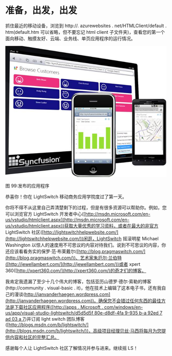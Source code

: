 # 准备，出发，出发

抓住最近的移动设备，浏览到 http://<yourazurewebsite>. azurewebsites . net/HTMLClient/default . htm(default.htm 可以省略，但不要忘记 html client 子文件夹)，查看您的第一个面向移动、触摸友好、云端、业务线、单页应用程序的运行情况。</yourazurewebsite>

![](img/image151.jpg)

图 99:发布的应用程序

恭喜你！你在 LightSwitch 移动商务应用学院度过了第一天。

你将不得不从这里自己弄清楚剩下的过程，但是有很多资源可以帮助你。例如，您可以浏览官方 LightSwitch 开发者中心([http://msdn.microsoft.com/en-us/vstudio/htmlclient.aspx](http://msdn.microsoft.com/en-us/vstudio/htmlclient.aspx))获取大量优秀的学习资料，或者在最大的非官方 LightSwitch 社区([http://lightswitchhelpwebsite.com/](http://lightswitchhelpwebsite.com/))闲逛，LightSwitch 摇滚明星 Michael Washington 以惊人的速度用不可思议的内容对待我们。说到不可思议的内容，你还应该看看务实的保罗·范·布莱戴尔([http://blog.pragmaswitch.com/](http://blog.pragmaswitch.com/))、艺术家朱厄尔·兰伯特([http://jewellambert.com/](http://jewellambert.com/))或者 xpert 360([http://xpert360.com/](http://xpert360.com/)的奇才们的博客。

我肯定我遗漏了至少十几个伟大的博客，包括亚历山德罗·德尔·索勒的博客(http://community . visual-basic . it)，他在技术上编辑了这本电子书，还有我自己的漫谈([http://janvanderhaegen.wordpress.com](http://janvanderhaegen.wordpress.com))。确保您不会错过任何东西的最佳方法是下载社区应用程序([http://apps . Microsoft . com/windows/en-us/app/visual-studio-lightswitch/d5d5d5f 80e-d8df-4fa 9-935 b-a 92ed 7 ad 03 a 7](http://apps.microsoft.com/windows/en-us/app/visual-studio-lightswitch/d5d5f80e-d8df-4fa9-935b-a92ed7ad03a7))并订阅 light switch 团队博客([http://blogs.msdn.com/b/lightswitch/](http://blogs.msdn.com/b/lightswitch/))，高级项目经理贝丝·马西将每月为您提供内容和社区的完整汇总。

感谢每个人让 LightSwitch 社区了解情况并参与进来。继续摇 LS！
